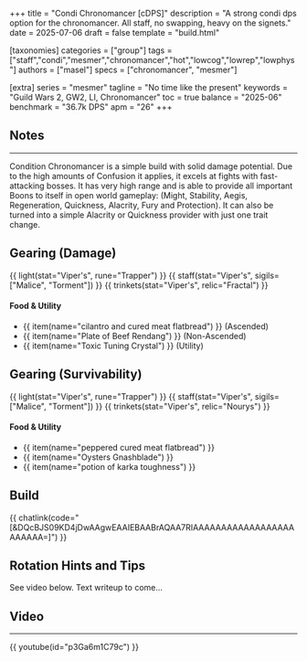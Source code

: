 +++
title = "Condi Chronomancer [cDPS]"
description = "A strong condi dps option for the chronomancer. All staff, no swapping, heavy on the signets."
date = 2025-07-06
draft = false
template = "build.html"

[taxonomies]
categories = ["group"]
tags = ["staff","condi","mesmer","chronomancer","hot","lowcog","lowrep","lowphys"]
authors = ["masel"]
specs = ["chronomancer", "mesmer"]

[extra]
series = "mesmer"
tagline = "No time like the present"
keywords = "Guild Wars 2, GW2, LI, Chronomancer"
toc = true
balance = "2025-06"
benchmark = "36.7k DPS"
apm = "26"
+++

## Notes

---

Condition Chronomancer is a simple build with solid damage potential. Due to the high amounts of Confusion it applies, it excels at fights with fast-attacking bosses. 
It has very high range and is able to provide all important Boons to itself in open world gameplay: (Might, Stability, Aegis, Regeneration, Quickness, Alacrity, Fury and Protection). 
It can also be turned into a simple Alacrity or Quickness provider with just one trait change.

## Gearing (Damage)

{{ light(stat="Viper's", rune="Trapper") }}
{{ staff(stat="Viper's", sigils=["Malice", "Torment"]) }}
{{ trinkets(stat="Viper's", relic="Fractal") }}

#### Food & Utility
- {{ item(name="cilantro and cured meat flatbread") }} (Ascended)
- {{ item(name="Plate of Beef Rendang") }} (Non-Ascended)
- {{ item(name="Toxic Tuning Crystal") }} (Utility)

## Gearing (Survivability)

{{ light(stat="Viper's", rune="Trapper") }}
{{ staff(stat="Viper's", sigils=["Malice", "Torment"]) }}
{{ trinkets(stat="Viper's", relic="Nourys") }}

#### Food & Utility
- {{ item(name="peppered cured meat flatbread") }}
- {{ item(name="Oysters Gnashblade") }}
- {{ item(name="potion of karka toughness") }}

## Build

{{ chatlink(code="[&DQcBJS09KD4jDwAAgwEAAIEBAABrAQAA7RIAAAAAAAAAAAAAAAAAAAAAAAA=]") }}

## Rotation Hints and Tips

See video below. Text writeup to come...

## Video

---

{{ youtube(id="p3Ga6m1C79c") }}

